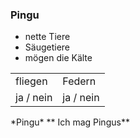 ### Pingu
- nette Tiere
- Säugetiere
- mögen die Kälte

<table>
<tr>
<td> fliegen </td>
<td> Federn </td>
<tr>
<td> ja / nein </td>
<td> ja / nein </td>
</tr>
</table>
*Pingu*
** Ich mag Pingus**

